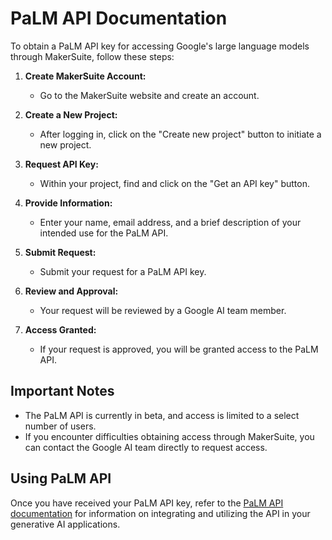 # PaLM API Documentation

To obtain a PaLM API key for accessing Google's large language models through MakerSuite, follow these steps:

1. **Create MakerSuite Account:**
   - Go to the MakerSuite website and create an account.

2. **Create a New Project:**
   - After logging in, click on the "Create new project" button to initiate a new project.

3. **Request API Key:**
   - Within your project, find and click on the "Get an API key" button.

4. **Provide Information:**
   - Enter your name, email address, and a brief description of your intended use for the PaLM API.

5. **Submit Request:**
   - Submit your request for a PaLM API key.

6. **Review and Approval:**
   - Your request will be reviewed by a Google AI team member.

7. **Access Granted:**
   - If your request is approved, you will be granted access to the PaLM API.

## Important Notes

- The PaLM API is currently in beta, and access is limited to a select number of users.
- If you encounter difficulties obtaining access through MakerSuite, you can contact the Google AI team directly to request access.

## Using PaLM API

Once you have received your PaLM API key, refer to the [PaLM API documentation](https://developers.generativeai.google/) for information on integrating and utilizing the API in your generative AI applications.
